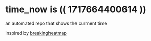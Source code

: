 # time_now is (( 1717664400614 ))

an automated repo that shows the currnent time

inspired by [breakingheatmap](https://github.com/breakingheatmap/breakingheatmap)